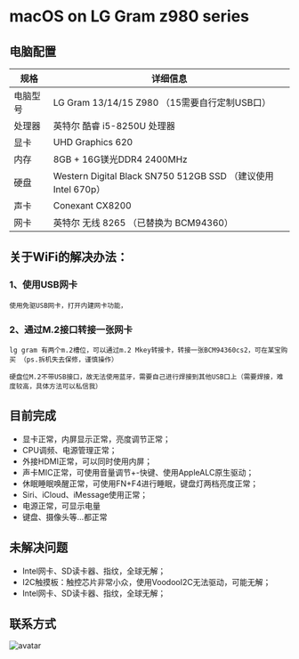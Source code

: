 # macOS on LG Gram z980 series

## 电脑配置

| 规格     |      详细信息                              |
| -------- | ---------------------------------------- |
| 电脑型号 | LG Gram 13/14/15 Z980 （15需要自行定制USB口）   |
| 处理器   | 英特尔 酷睿 i5-8250U 处理器                 |
| 显卡     | UHD Graphics 620                           |
| 内存     | 8GB + 16G镁光DDR4 2400MHz                 |
| 硬盘     | Western Digital Black SN750 512GB SSD （建议使用Intel 670p）   |
| 声卡     | Conexant CX8200                           |
| 网卡     | 英特尔 无线 8265 （已替换为 BCM94360）        |



## 关于WiFi的解决办法：
### 1、使用USB网卡
    使用免驱USB网卡，打开内建网卡功能，
### 2、通过M.2接口转接一张网卡
    lg gram 有两个m.2槽位，可以通过m.2 Mkey转接卡，转接一张BCM94360cs2，可在某宝购买 （ps.拆机失去保修，谨慎操作）
    
    硬盘位M.2不带USB接口，故无法使用蓝牙，需要自己进行焊接到其他USB口上（需要焊接，难度较高，具体方法可以私信我）

## 目前完成
  - 显卡正常，内屏显示正常，亮度调节正常；
  - CPU调频、电源管理正常；
  - 外接HDMI正常，可以同时使用内屏；
  - 声卡MIC正常，可使用音量调节+-快键、使用AppleALC原生驱动；
  - 休眠睡眠唤醒正常，可使用FN+F4进行睡眠，键盘灯两档亮度正常；
  - Siri、iCloud、iMessage使用正常；
  - 电源正常，可显示电量
  - 键盘、摄像头等...都正常

## 未解决问题
- Intel网卡、SD读卡器、指纹，全球无解；
- I2C触摸板：触控芯片非常小众，使用VoodooI2C无法驱动，可能无解；
- Intel网卡、SD读卡器、指纹，全球无解；

## 联系方式

![avatar](/Users/enning/Desktop/WechatIMG4.jpeg)